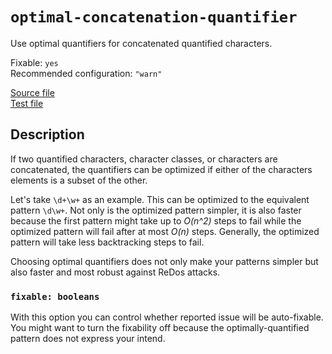 # `optimal-concatenation-quantifier`

Use optimal quantifiers for concatenated quantified characters.

Fixable: `yes` <br> Recommended configuration: `"warn"`

[Source file](https://github.com/RunDevelopment/eslint-plugin-clean-regex/blob/master/lib/rules/optimal-concatenation-quantifier.js) <br> [Test file](https://github.com/RunDevelopment/eslint-plugin-clean-regex/blob/master/tests/lib/rules/optimal-concatenation-quantifier.js)


## Description

If two quantified characters, character classes, or characters are concatenated, the quantifiers can be optimized if either of the characters elements is a subset of the other.

Let's take `\d+\w+` as an example.
This can be optimized to the equivalent pattern `\d\w+`.
Not only is the optimized pattern simpler, it is also faster because the first pattern might take up to _O(n^2)_ steps to fail while the optimized pattern will fail after at most _O(n)_ steps.
Generally, the optimized pattern will take less backtracking steps to fail.

Choosing optimal quantifiers does not only make your patterns simpler but also faster and most robust against ReDos attacks.

### `fixable: booleans`

With this option you can control whether reported issue will be auto-fixable.
You might want to turn the fixability off because the optimally-quantified pattern does not express your intend.
